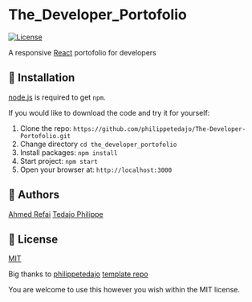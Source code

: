 # The_Developer_Portofolio

[![License](https://img.shields.io/badge/license-MIT-blue.svg?style=flat-square)](https://github.com/philippetedajo/The-Developer-Portofolio/blob/master/LICENSE)

A responsive [React](http://facebook.github.io/react/index.html) portofolio for developers

## 🚀 Installation

[node.js](http://nodejs.org/download/) is required to get `npm`.

If you would like to download the code and try it for yourself:

1. Clone the repo: `https://github.com/philippetedajo/The-Developer-Portofolio.git`
2. Change directory `cd the_developer_portofolio`
3. Install packages: `npm install`
4. Start project: `npm start`
5. Open your browser at: `http://localhost:3000`

## 🐾 Authors
[Ahmed Refai](https://github.com/refai1)
[Tedajo Philippe](https://github.com/philippetedajo)

## 🌴 License

[MIT](https://github.com/philippetedajo/The-Developer-Portofolio/blob/master/LICENSE)

Big thanks to [philippetedajo](https://philippetedajo.com)
[template repo](https://github.com/philippetedajo/The-Developer-Portofolio)

You are welcome to use this however you wish within the MIT license.
